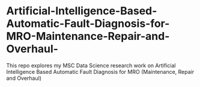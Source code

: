 # Artificial-Intelligence-Based-Automatic-Fault-Diagnosis-for-MRO-Maintenance-Repair-and-Overhaul-
This repo explores my MSC Data Science research work on Artificial Intelligence Based Automatic Fault Diagnosis for MRO (Maintenance, Repair and Overhaul)
